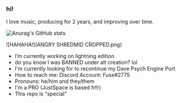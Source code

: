 ### hi!

I love music, producing for 2 years, and improving over time.

![Anurag's GitHub stats](https://github-readme-stats.vercel.app/api?username=FuseIsHere813&show_icons=true&theme=radical)

![HAHAHA!](ANGRY SHREDMID CROPPED.png)

- I’m currently working on lightning edition
- do you know I was BANNED under alt creation? lol
- I'm currently looking for to recontinue my Dave Psych Engine Port
- How to reach me: Discord Account: Fuse#2775
- Pronouns: he/him and they/them
- I'm a PRO (JustSpace is based frfr)
- This repo is "special"
